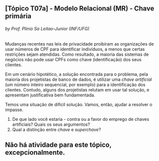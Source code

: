## [Tópico T07a] - Modelo Relacional (MR) - Chave primária
###### *by Prof. Plinio Sa Leitao-Junior (INF/UFG)*

Mudanças recentes nas leis de privacidade proibiram as organizações de usar números de CPF para identificar indivíduos, a menos que certas restrições sejam atendidas. Como resultado, a maioria das sistemas de negócios não pode usar CPFs como chave (identificação) dos seus clientes. 

Em um cenário hipotético, a solução encontrada para o problema, pela maioria dos projetistas de banco de dados, é utilizar uma _chave artificial_ (um número inteiro sequencial, por exemplo) para a identificação dos clientes. Contudo, alguns dos projetistas relutam em usar tal solução, e apresentam justificativa bem fundamentada.

Temos uma situação de difícil solução. Vamos, então, ajudar a resolver o impasse.

1) De que lado você estaria - contra ou a favor do emprego de chaves artificiais? Quais os seus argumentos?
2) Qual a distinção entre _chave_ e _superchave_?

## Não há atividade para este tópico, excepcionalmente.
